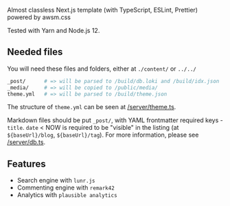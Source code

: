 Almost classless Next.js template (with TypeScript, ESLint, Prettier) powered by awsm.css

Tested with Yarn and Node.js 12.

## Needed files

You will need these files and folders, either at `./content/` or `../../`

```sh
_post/      # => will be parsed to /build/db.loki and /build/idx.json
_media/     # => will be copied to /public/media/
theme.yml   # => will be parsed to /build/theme.json
```

The structure of `theme.yml` can be seen at [/server/theme.ts](/server/theme.ts).

Markdown files should be put `_post/`, with YAML frontmatter required keys - `title`. `date` < NOW is required to be "visible" in the listing (at `${baseUrl}/blog`, `${baseUrl}/tag`). For more information, please see [/server/db.ts](/server/db.ts).

## Features

- Search engine with `lunr.js`
- Commenting engine with `remark42`
- Analytics with `plausible analytics`

